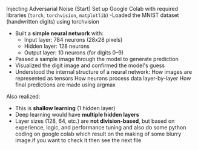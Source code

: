 Injecting Adversarial Noise (Start)
 Set up Google Colab with required libraries (`torch`, `torchvision`, `matplotlib`)
-Loaded the MNIST dataset (handwritten digits) using torchvision
- Built a **simple neural network** with:
  - Input layer: 784 neurons (28x28 pixels)
  - Hidden layer: 128 neurons
  - Output layer: 10 neurons (for digits 0–9)
- Passed a sample image through the model to generate prediction
-  Visualized the digit image and confirmed the model's guess
- Understood the internal structure of a neural network:
How images are represented as tensors
How neurons process data layer-by-layer
How final predictions are made using argmax

Also realized:
- This is **shallow learning** (1 hidden layer)
- Deep learning would have **multiple hidden layers**
- Layer sizes (128, 64, etc.) are **not division-based**, but based on experience, logic, and performance tuning
and also do some python coding on google colab which result on the making of some blurry image.if you want to check it then see the next file

